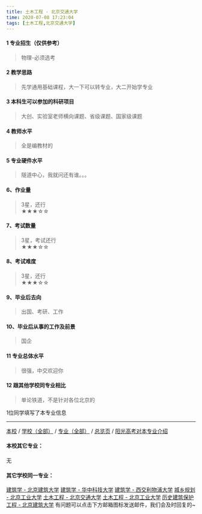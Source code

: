 ```yaml
---
title: 土木工程 - 北京交通大学
time: 2020-07-08 17:23:04
tags: [土木工程,北京交通大学]
---
```

#### 1 专业招生（仅供参考）  
> 物理-必须选考



#### 2 教学思路  
> 先学通用基础课程，大一下可以转专业，大二开始学专业



#### 3 本科生可以参加的科研项目  
>  大创、实验室老师横向课题、省级课题、国家级课题



#### 4 教师水平
> 全是编教材的



#### 5 专业硬件水平
> 隧道中心，我就问还有谁。。。



#### 6、作业量
> 3星，还行  
★★★☆☆



#### 7、考试数量  
> 3星，考试还行   
★★★☆☆



#### 8、考试难度  
> 3星，还行   
★★★☆☆



#### 9、毕业后去向  
> 出国、考研、工作



#### 10、毕业后从事的工作及前景  
> 国企



#### 11 专业总体水平 
> 很强，中交欢迎你



####  12 跟其他学校同专业相比 
> 单论铁道，不是针对各位北京的


 1位同学填写了本专业信息
***
[本校](https://univgo.github.io/2020/07/08/北京交通大学) / [学校（全部）](https://univgo.github.io/2020/07/09/学校汇总页) / [专业（全部）](https://univgo.github.io/2020/07/09/专业汇总页) / [总览页](https://univgo.github.io/2020/07/09/总览) / [阳光高考对本专业介绍](http://gaokao.chsi.com.cn/sch/zyk/view.do?schId=73394530&specId=437279070)
#### 本校其它专业：
无
#### 其它学校同一专业：
[建筑学 - 北京建筑大学](https://univgo.github.io/2020/07/08/建筑学%20-%20北京建筑大学)
[建筑学 - 华中科技大学](https://univgo.github.io/2020/07/08/建筑学%20-%20华中科技大学)
[建筑学 - 西交利物浦大学](https://univgo.github.io/2020/07/08/建筑学%20-%20西交利物浦大学)
[城乡规划 - 北京工业大学](https://univgo.github.io/2020/07/08/城乡规划%20-%20北京工业大学)
[土木工程 - 北京交通大学](https://univgo.github.io/2020/07/08/土木工程%20-%20北京交通大学)
[土木工程 - 北京工业大学](https://univgo.github.io/2020/07/08/土木工程%20-%20北京工业大学)
[历史建筑保护工程 - 北京建筑大学](https://univgo.github.io/2020/07/08/历史建筑保护工程%20-%20北京建筑大学)
有问题可以点击下方邮箱图标发送邮件，我们会及时回复的~
